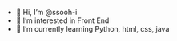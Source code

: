 - 👋 Hi, I’m @ssooh-i
- 👀 I’m interested in Front End
- 🌱 I’m currently learning Python, html, css, java

<!---
ssooh-i/ssooh-i is a ✨ special ✨ repository because its `README.md` (this file) appears on your GitHub profile.
You can click the Preview link to take a look at your changes.
--->
